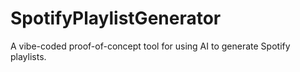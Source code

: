 # SpotifyPlaylistGenerator
A vibe-coded proof-of-concept tool for using AI to generate Spotify playlists.
